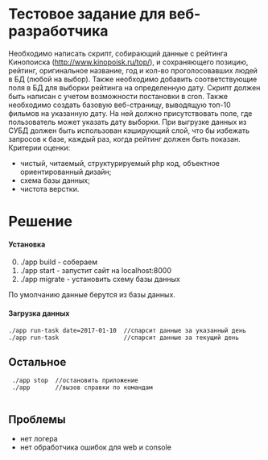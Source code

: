 # Тестовое задание для веб-разработчика

Необходимо написать скрипт, собирающий данные с рейтинга Кинопоиска (http://www.kinopoisk.ru/top/), и сохраняющего позицию, рейтинг, оригинальное название, год и кол-во проголосовавших людей в БД (любой на выбор). Также необходимо добавить соответствующие поля в БД для выборки рейтинга на определенную дату. Скрипт должен быть написан с учетом возможности постановки в cron.
Также необходимо создать базовую веб-страницу, выводящую топ-10 фильмов на указанную дату. На ней должно присутствовать поле, где пользователь может указать дату выборки. При выгрузке данных из СУБД должен быть использован кэширующий слой, что бы избежать запросов к базе, каждый раз, когда рейтинг должен быть показан.
Критерии оценки:

 - чистый, читаемый, структурируемый php код, объектное ориентированный дизайн;
 - схема базы данных;
 - чистота верстки.
 
# Решение

#### Установка
 0) ./app build - собераем
 1) ./app start - запустит сайт на localhost:8000
 2) ./app migrate - установить схему базы данных
 
 По умолчанию данные берутся из базы данных. 
 
#### Загрузка данных
 
 ```
 ./app run-task date=2017-01-10  //спарсит данные за указанный день
 ./app run-task                  //спарсит данные за текущий день
  ```
 ## Остальное
 
```
 ./app stop  //остановить приложение
 ./app       //вызов справки по командам
 
```
 
 ## Проблемы
  - нет логера
  - нет обработчика ошибок для web и console 
